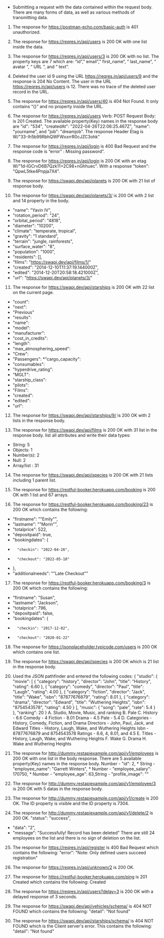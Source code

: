 * Submitting a request with the data contained within the request body. There are many forms of data, as well as various methods of transmitting data.

1. The response for https://postman-echo.com/basic-auth is 401 unauthorized.

2. The response for https://reqres.in/api/users is 200 OK with one list inside the data.

3. The response for https://reqres.in/api/users/3 is 200 OK with no list. The property keys are 7 which are: “id”,” email”,” first_name“, “ last_name”, “ avatar “, “ URL ”, and “ text”.

4. Deleted the user id 9 using the URL https://reqres.in/api/users/9 and the response is 204 No Content. The user in the URL https://reqres.in/api/users is 12. There was no trace of the deleted user record in the URL.

5. The response for https://reqres.in/api/users/40 is 404 Not Found. It only contains “{}” and no property inside the URL.

6. The response for https://reqres.in/api/users Verb: POST Request Body: is 201 Created. The available property(Key) names in the response body are "id": "534", "createdAt": "2022-04-26T22:06:25.467Z", "name": "yourname",  and  "job": "dreamjob". The response Header Etag is W/"33-Ih5b99RbhQWFWxxrrR0cJZC3ohk"

7. The response for https://reqres.in/api/login is 400 Bad Request and the response code is “error” : Missing password”.

8. The response for https://reqres.in/api/login is 200 OK with an etag W/"1d-lGCrvD6B7Qzk11+2C98+nGhhuec". With a response "token": "QpwL5tke4Pnpja7X4".

9. The response for https://swapi.dev/api/planets is 200 OK with 21 list of response body.

10. The response for https://swapi.dev/api/planets/3/ is 200 OK with 2 list and 14 property in the body.
*   "name": "Yavin IV",
*   "rotation_period": "24",
*    "orbital_period": "4818",
*   "diameter": "10200",
*   "climate": "temperate, tropical",
*   "gravity": "1 standard",
*    "terrain": "jungle, rainforests",
*    "surface_water": "8",
*    "population": "1000",
*    "residents": [],
*    "films":  "https://swapi.dev/api/films/1/"
*    "created": "2014-12-10T11:37:19.144000Z",
*    "edited": "2014-12-20T20:58:18.421000Z",
*    "url": "https://swapi.dev/api/planets/3/"

11. The response for https://swapi.dev/api/starships is 200 OK with 22 list on the current page.
* "count":
 * "next":
* "Previous"
 * "results":
 * "name":
* "model":
* "manufacturer":
* "cost_in_credits":
* "length":
 * "max_atmosphering_speed":  
* "Crew":
 * "Passengers":
 *"cargo_capacity":
* "consumables":
* "hyperdrive_rating":
* "MGLT":
 * "starship_class":
* "pilots":
* "Films":
* "created":
* "edited":
 * "url":

12. The response for https://swapi.dev/api/starships/9/ is 200 OK with 2 lists in the response body.

13. The response for https://swapi.dev/api/films is 200 OK with 31 list in the response body.
list all attributes and write their data types:
* String: 5
* Objects: 1
* Number(s): 2 
* Null: 2
* Array/list : 31

14. The response for https://swapi.dev/api/species is 200 OK with 21 lists including 1 parent list.

15. The response for https://restful-booker.herokuapp.com/booking is 200 OK with 1 list and 67 arrays. 

16. The response for https://restful-booker.herokuapp.com/booking/23 is 200 OK which contains the following:
* "firstname": "\"Emily\"",
*  "lastname": "\"Morin\"",
*   "totalprice": 522,
*   "depositpaid": true,
*   "bookingdates": {
*       "checkin": "2022-04-26",
*       "checkout": "2022-05-10"
*  },
*  "additionalneeds": "\"Late Checkout\"”
17. The response for https://restful-booker.herokuapp.com/booking/3 is 200 OK which contains the following:
* "firstname": "Susan",
*  "lastname": "Jackson",
*  "totalprice": 796,
*   "depositpaid": false,
*   "bookingdates": {
*       "checkin": "2017-12-02",
*       "checkout": "2020-01-22"
18. The response for https://jsonplaceholder.typicode.com/users is 200 OK which contains one list.

19. The response for https://swapi.dev/api/species is 200 OK which is 21 list in the response body.

20. Used the JSON pathfinder and entered the following codes:
 {
   "studio": {
      "movie": [
         {
            "category": "history",
            "director": "John",
            "title": "History",
            "rating": 6.60
         },
         {
            "category": "comedy",
            "director": "Paul",
            "title": "Laugh",
            "rating": 4.00
         },
         {
            "category": "fiction",
            "director": "Jack",
            "title": "Wake",
            "isbn": "87877676879",
            "rating": 8.01
         },
         {
            "category": "drama",
            "director": "Edward",
            "title": "Wuthering Heights",
            "isbn": "8754543578",
            "rating": 4.50
         }
      ],
      "music": {
         "song": "pale",
         "rate": 5.4
      }
   },
   "ranking": 20
}
A. Studio, Movie, Music, and ranking
B. Pale
C. History - 6.6
Comedy - 4
Fiction - 8.01
Drama - 4.5
Pale - 5.4
D. Categories - History, Comedy, Fiction, and Drama
Directors - John, Paul, Jack, and Edward
Titles - History, Laugh, Wake, and Wuthering Heights
Isbn - 87877676879 and 8754543578
Ratings  - 6.6, 4, 8.01, and 4.5
E. Titles - History, Laugh, Wake, and Wuthering Heights
F. Wake
G. Drama
H. Wake and Wuthering Heights

21. The response for http://dummy.restapiexample.com/api/v1/employees is 200 OK with one list in the body response. There are 5 available property(Key) names in the response body.
Number - "id": 2,
           * String - "employee_name": "Garrett Winters",
           * Number - "employee_salary": 170750,
           * Number - "employee_age": 63,String - "profile_image": ""
           
22. The response for http://dummy.restapiexample.com/api/v1/employee/3 is 200 OK with 5 datas in the response body.

23. The response for http://dummy.restapiexample.com/api/v1/create is 200 OK. The ID property is visible and the ID property is 7304.

24. The response for http://dummy.restapiexample.com/api/v1/delete/2 is 200 OK.
"status": "success",
  * "data": "2",
  *  "message": "Successfully! Record has been deleted"
There are still 24 employees on the list and there is no sign of deletion on the list.

25. The response for https://reqres.in/api/register is 400 Bad Request which contains the following: "error": "Note: Only defined users succeed registration"

26. The response for https://reqres.in/api/unknown/2 is 200 OK.

27. The response for https://restful-booker.herokuapp.com/ping is 201 Created which contains the following: Created

28. The response for https://reqres.in/api/users?delay=3 is 200 OK with a delayed response of 3 seconds.

29. The response for https://swapi.dev/api/vehicles/schema/ is 404 NOT FOUND which contains the following: "detail": "Not found"

30. The response for https://swapi.dev/api/starships/schema/ is 404 NOT FOUND which is the Client server's error. This contains the following: "detail": "Not found"



